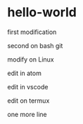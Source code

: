 # hello-world

first modification

second on bash git

modify on Linux

edit in atom

edit in vscode

edit on termux

one more line

